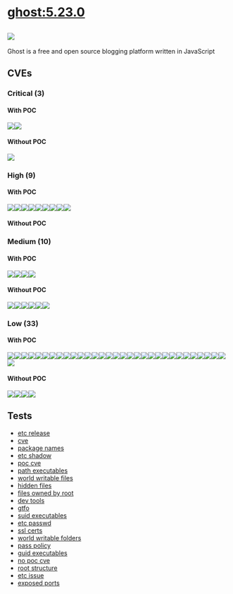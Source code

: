 # [ghost:5.23.0](https://hub.docker.com/_/ghost?tab=tags)
![](https://img.shields.io/static/v1?label=tag&message=5.23.0&color=blue)
---
<p>
Ghost is a free and open source blogging platform written in JavaScript
</p>

## CVEs
### Critical (3)
#### With POC
[![](https://img.shields.io/badge/🔗%20CVE--2021--23358-CRITICAL-red)](https://github.com/trickest/cve/blob/main/2021/CVE-2021-23358.md)[![](https://img.shields.io/badge/🔗%20CVE--2019--8457-CRITICAL-red)](https://github.com/trickest/cve/blob/main/2019/CVE-2019-8457.md)
#### Without POC
[![](https://img.shields.io/badge/%20CVE--2021--46848-CRITICAL-red)](https://github.com/trickest/cve/blob/main/2021/CVE-2021-46848.md)

### High (9)
#### With POC
[![](https://img.shields.io/badge/🔗%20CVE--2022--24434-HIGH-organge)](https://github.com/trickest/cve/blob/main/2022/CVE-2022-24434.md)[![](https://img.shields.io/badge/🔗%20CVE--2022--24785-HIGH-organge)](https://github.com/trickest/cve/blob/main/2022/CVE-2022-24785.md)[![](https://img.shields.io/badge/🔗%20CVE--2020--7753-HIGH-organge)](https://github.com/trickest/cve/blob/main/2020/CVE-2020-7753.md)[![](https://img.shields.io/badge/🔗%20CVE--2022--1304-HIGH-organge)](https://github.com/trickest/cve/blob/main/2022/CVE-2022-1304.md)[![](https://img.shields.io/badge/🔗%20CVE--2021--33560-HIGH-organge)](https://github.com/trickest/cve/blob/main/2021/CVE-2021-33560.md)[![](https://img.shields.io/badge/🔗%20CVE--2022--31129-HIGH-organge)](https://github.com/trickest/cve/blob/main/2022/CVE-2022-31129.md)[![](https://img.shields.io/badge/🔗%20CVE--2022--29458-HIGH-organge)](https://github.com/trickest/cve/blob/main/2022/CVE-2022-29458.md)[![](https://img.shields.io/badge/🔗%20CVE--2021--3803-HIGH-organge)](https://github.com/trickest/cve/blob/main/2021/CVE-2021-3803.md)[![](https://img.shields.io/badge/🔗%20CVE--2020--16156-HIGH-organge)](https://github.com/trickest/cve/blob/main/2020/CVE-2020-16156.md)
#### Without POC


### Medium (10)
#### With POC
[![](https://img.shields.io/badge/🔗%20CVE--2021--32817-MEDIUM-yellow)](https://github.com/trickest/cve/blob/main/2021/CVE-2021-32817.md)[![](https://img.shields.io/badge/🔗%20CVE--2022--33987-MEDIUM-yellow)](https://github.com/trickest/cve/blob/main/2022/CVE-2022-33987.md)[![](https://img.shields.io/badge/🔗%20CVE--2022--2097-MEDIUM-yellow)](https://github.com/trickest/cve/blob/main/2022/CVE-2022-2097.md)[![](https://img.shields.io/badge/🔗%20CVE--2021--3765-MEDIUM-yellow)](https://github.com/trickest/cve/blob/main/2021/CVE-2021-3765.md)
#### Without POC
[![](https://img.shields.io/badge/%20GHSA--v78c--4p63--2j6c-MEDIUM-yellow)](https://github.com/trickest/cve/blob/main/v78c/GHSA-v78c-4p63-2j6c.md)[![](https://img.shields.io/badge/%20GHSA--xx4c--jj58--r7x6-MEDIUM-yellow)](https://github.com/trickest/cve/blob/main/xx4c/GHSA-xx4c-jj58-r7x6.md)[![](https://img.shields.io/badge/%20GHSA--984p--xq9m--4rjw-MEDIUM-yellow)](https://github.com/trickest/cve/blob/main/984p/GHSA-984p-xq9m-4rjw.md)[![](https://img.shields.io/badge/%20CVE--2022--3715-MEDIUM-yellow)](https://github.com/trickest/cve/blob/main/2022/CVE-2022-3715.md)[![](https://img.shields.io/badge/%20CVE--2022--42898-MEDIUM-yellow)](https://github.com/trickest/cve/blob/main/2022/CVE-2022-42898.md)[![](https://img.shields.io/badge/%20CVE--2022--3821-MEDIUM-yellow)](https://github.com/trickest/cve/blob/main/2022/CVE-2022-3821.md)

### Low (33)
#### With POC
[![](https://img.shields.io/badge/🔗%20CVE--2007--6755-LOW-blue)](https://github.com/trickest/cve/blob/main/2007/CVE-2007-6755.md)[![](https://img.shields.io/badge/🔗%20CVE--2011--3389-LOW-blue)](https://github.com/trickest/cve/blob/main/2011/CVE-2011-3389.md)[![](https://img.shields.io/badge/🔗%20CVE--2016--2781-LOW-blue)](https://github.com/trickest/cve/blob/main/2016/CVE-2016-2781.md)[![](https://img.shields.io/badge/🔗%20CVE--2017--18018-LOW-blue)](https://github.com/trickest/cve/blob/main/2017/CVE-2017-18018.md)[![](https://img.shields.io/badge/🔗%20CVE--2019--1010024-LOW-blue)](https://github.com/trickest/cve/blob/main/2019/CVE-2019-1010024.md)[![](https://img.shields.io/badge/🔗%20CVE--2010--4756-LOW-blue)](https://github.com/trickest/cve/blob/main/2010/CVE-2010-4756.md)[![](https://img.shields.io/badge/🔗%20CVE--2019--1010025-LOW-blue)](https://github.com/trickest/cve/blob/main/2019/CVE-2019-1010025.md)[![](https://img.shields.io/badge/🔗%20CVE--2019--1010023-LOW-blue)](https://github.com/trickest/cve/blob/main/2019/CVE-2019-1010023.md)[![](https://img.shields.io/badge/🔗%20CVE--2019--1010022-LOW-blue)](https://github.com/trickest/cve/blob/main/2019/CVE-2019-1010022.md)[![](https://img.shields.io/badge/🔗%20CVE--2018--20796-LOW-blue)](https://github.com/trickest/cve/blob/main/2018/CVE-2018-20796.md)[![](https://img.shields.io/badge/🔗%20CVE--2019--9192-LOW-blue)](https://github.com/trickest/cve/blob/main/2019/CVE-2019-9192.md)[![](https://img.shields.io/badge/🔗%20CVE--2018--5709-LOW-blue)](https://github.com/trickest/cve/blob/main/2018/CVE-2018-5709.md)[![](https://img.shields.io/badge/🔗%20CVE--2018--6829-LOW-blue)](https://github.com/trickest/cve/blob/main/2018/CVE-2018-6829.md)[![](https://img.shields.io/badge/🔗%20CVE--2021--36087-LOW-blue)](https://github.com/trickest/cve/blob/main/2021/CVE-2021-36087.md)[![](https://img.shields.io/badge/🔗%20CVE--2021--36084-LOW-blue)](https://github.com/trickest/cve/blob/main/2021/CVE-2021-36084.md)[![](https://img.shields.io/badge/🔗%20CVE--2021--36085-LOW-blue)](https://github.com/trickest/cve/blob/main/2021/CVE-2021-36085.md)[![](https://img.shields.io/badge/🔗%20CVE--2021--36086-LOW-blue)](https://github.com/trickest/cve/blob/main/2021/CVE-2021-36086.md)[![](https://img.shields.io/badge/🔗%20CVE--2021--39537-LOW-blue)](https://github.com/trickest/cve/blob/main/2021/CVE-2021-39537.md)[![](https://img.shields.io/badge/🔗%20CVE--2010--0928-LOW-blue)](https://github.com/trickest/cve/blob/main/2010/CVE-2010-0928.md)[![](https://img.shields.io/badge/🔗%20CVE--2019--20838-LOW-blue)](https://github.com/trickest/cve/blob/main/2019/CVE-2019-20838.md)[![](https://img.shields.io/badge/🔗%20CVE--2017--11164-LOW-blue)](https://github.com/trickest/cve/blob/main/2017/CVE-2017-11164.md)[![](https://img.shields.io/badge/🔗%20CVE--2017--16231-LOW-blue)](https://github.com/trickest/cve/blob/main/2017/CVE-2017-16231.md)[![](https://img.shields.io/badge/🔗%20CVE--2017--7245-LOW-blue)](https://github.com/trickest/cve/blob/main/2017/CVE-2017-7245.md)[![](https://img.shields.io/badge/🔗%20CVE--2017--7246-LOW-blue)](https://github.com/trickest/cve/blob/main/2017/CVE-2017-7246.md)[![](https://img.shields.io/badge/🔗%20CVE--2011--4116-LOW-blue)](https://github.com/trickest/cve/blob/main/2011/CVE-2011-4116.md)[![](https://img.shields.io/badge/🔗%20CVE--2013--4235-LOW-blue)](https://github.com/trickest/cve/blob/main/2013/CVE-2013-4235.md)[![](https://img.shields.io/badge/🔗%20CVE--2019--19882-LOW-blue)](https://github.com/trickest/cve/blob/main/2019/CVE-2019-19882.md)[![](https://img.shields.io/badge/🔗%20CVE--2020--13529-LOW-blue)](https://github.com/trickest/cve/blob/main/2020/CVE-2020-13529.md)[![](https://img.shields.io/badge/🔗%20CVE--2013--4392-LOW-blue)](https://github.com/trickest/cve/blob/main/2013/CVE-2013-4392.md)[![](https://img.shields.io/badge/🔗%20CVE--2005--2541-LOW-blue)](https://github.com/trickest/cve/blob/main/2005/CVE-2005-2541.md)[![](https://img.shields.io/badge/🔗%20CVE--2022--0563-LOW-blue)](https://github.com/trickest/cve/blob/main/2022/CVE-2022-0563.md)[![](https://img.shields.io/badge/🔗%20CVE--2022--33987-LOW-blue)](https://github.com/trickest/cve/blob/main/2022/CVE-2022-33987.md)
#### Without POC
[![](https://img.shields.io/badge/%20GHSA--56x4--j7p9--fcf9-LOW-blue)](https://github.com/trickest/cve/blob/main/56x4/GHSA-56x4-j7p9-fcf9.md)[![](https://img.shields.io/badge/%20CVE--2004--0971-LOW-blue)](https://github.com/trickest/cve/blob/main/2004/CVE-2004-0971.md)[![](https://img.shields.io/badge/%20CVE--2022--3715-LOW-blue)](https://github.com/trickest/cve/blob/main/2022/CVE-2022-3715.md)[![](https://img.shields.io/badge/%20CVE--2022--42898-LOW-blue)](https://github.com/trickest/cve/blob/main/2022/CVE-2022-42898.md)

## Tests
* [etc release](reports/etc-release.txt)
* [cve](reports/cve.txt)
* [package names](reports/package-names.txt)
* [etc shadow](reports/etc-shadow.txt)
* [poc cve](reports/poc-cve.txt)
* [path executables](reports/path-executables.txt)
* [world writable files](reports/world-writable-files.txt)
* [hidden files](reports/hidden-files.txt)
* [files owned by root](reports/files-owned-by-root.txt)
* [dev tools](reports/dev-tools.txt)
* [gtfo](reports/gtfo.txt)
* [suid executables](reports/suid-executables.txt)
* [etc passwd](reports/etc-passwd.txt)
* [ssl certs](reports/ssl-certs.txt)
* [world writable folders](reports/world-writable-folders.txt)
* [pass policy](reports/pass-policy.txt)
* [guid executables](reports/guid-executables.txt)
* [no poc cve](reports/no-poc-cve.txt)
* [root structure](reports/root-structure.txt)
* [etc issue](reports/etc-issue.txt)
* [exposed ports](reports/exposed-ports.txt)
